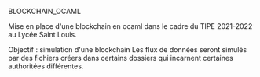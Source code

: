 BLOCKCHAIN_OCAML

Mise en place d'une blockchain en ocaml dans le cadre du TIPE 2021-2022 au Lycée Saint Louis.
 
Objectif : simulation d'une blockchain 
Les flux de données seront simulés par des fichiers créers dans certains dossiers qui incarnent certaines authoritées différentes.

